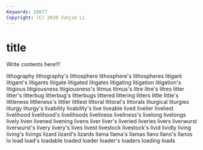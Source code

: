 ```yaml
---
Keywords: 29677
Copyright: (C) 2020 Junjie Li
---
```


# title

Write contents here!!!
 
lithography 
lithography's 
lithosphere 
lithosphere's 
lithospheres 
litigant 
litigant's 
litigants 
litigate
litigated 
litigates 
litigating 
litigation 
litigation's 
litigious 
litigiousness 
litigiousness's 
litmus 
litmus's
litre 
litre's 
litres 
litter 
litter's 
litterbug 
litterbug's 
litterbugs 
littered 
littering
litters 
little 
little's 
littleness 
littleness's 
littler 
littlest 
littoral 
littoral's 
littorals
liturgical 
liturgies 
liturgy 
liturgy's 
livability 
livability's 
live 
liveable 
lived 
livelier
liveliest 
livelihood 
livelihood's 
livelihoods 
liveliness 
liveliness's 
livelong 
livelongs 
lively 
liven
livened 
livening 
livens 
liver 
liver's 
liveried 
liveries 
livers 
liverwurst 
liverwurst's
livery 
livery's 
lives 
livest 
livestock 
livestock's 
livid 
lividly 
living 
living's
livings 
lizard 
lizard's 
lizards 
llama 
llama's 
llamas 
llano 
llano's 
llanos
lo 
load 
load's 
loadable 
loaded 
loader 
loader's 
loaders 
loading 
loads
